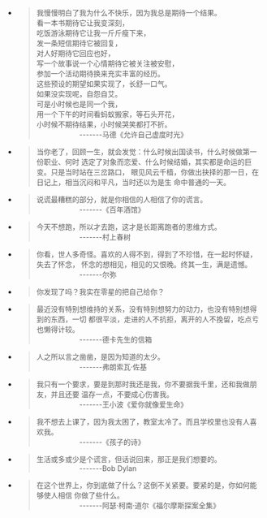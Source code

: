 * > 我慢慢明白了我为什么不快乐，因为我总是期待一个结果。  
    看一本书期待它让我变深刻，  
    吃饭游泳期待它让我一斤斤瘦下来，  
    发一条短信期待它被回复，  
    对人好期待它回应也好，  
    写一个故事说一个心情期待它被关注被安慰，  
    参加一个活动期待换来充实丰富的经历。  
    这些预设的期望如果实现了，长舒一口气。  
    如果没实现呢，自怨自艾。  
    可是小时候也是同一个我，  
    用一个下午的时间看蚂蚁搬家，等石头开花，  
    小时候不期待结果，小时候哭笑都打不折。  
    &emsp;&emsp;&emsp;&emsp;&emsp;&emsp;-------马德《允许自己虚度时光》
    
* > 当你老了，回顾一生，就会发觉：什么时候出国读书，什么时候做第一份职业、何时
    选定了对象而恋爱、什么时候结婚，其实都是命运的巨变。只是当时站在三岔路口，
    眼见风云千樯，你做出抉择的那一日，在日记上，相当沉闷和平凡，当时还以为是生
    命中普通的一天。  
    
* > 说谎最糟糕的部分，就是你相信的人相信了你的谎言。  
    &emsp;&emsp;&emsp;&emsp;&emsp;&emsp;-------《百年酒馆》
    
* > 今天不想跑，所以才去跑，这才是长距离跑者的思维方式。  
    &emsp;&emsp;&emsp;&emsp;&emsp;&emsp;-------村上春树

* > 你看，世人多奇怪。喜欢的人得不到，得到了不珍惜，在一起时怀疑，失去了怀念，
    怀念的想相见，相见的又恨晚。终其一生，满是遗憾。  
    &emsp;&emsp;&emsp;&emsp;&emsp;&emsp;-------尔弥
    
* > 你发现了吗？我实在零星的把自己给你？

* > 最近没有特别想维持的关系，没有特别想努力的动力，也没有特别想得到的东西，一切
    都很平淡，走进的人不抗拒，离开的人不挽留，吃点亏也懒得计较。  
    &emsp;&emsp;&emsp;&emsp;&emsp;&emsp;-------德卡先生的信箱
    
* > 人之所以言之凿凿，是因为知道的太少。  
    &emsp;&emsp;&emsp;&emsp;&emsp;&emsp;-------弗朗索瓦·佐基
    
* > 我只有一个要求，要是到那时我还是我，你不要据我千里，还和我做朋友，并且还要
    温存一点，不要成心伤害我。  
    &emsp;&emsp;&emsp;&emsp;&emsp;&emsp;-------王小波《爱你就像爱生命》
    
* > 我不想去上课了，因为我太困了，教室太冷了。而且学校里也没有人喜欢我。  
    &emsp;&emsp;&emsp;&emsp;&emsp;&emsp;-------《孩子的诗》
    
* > 生活或多或少是个谎言，但话说回来，那正是我们想要的。  
    &emsp;&emsp;&emsp;&emsp;&emsp;&emsp;-------Bob Dylan
    
* > 在这个世界上，你到底做了什么？这倒不关紧要。要紧的是，你如何能够使人相信
    你做了些什么。  
    &emsp;&emsp;&emsp;&emsp;&emsp;&emsp;-------阿瑟·柯南·道尔《福尔摩斯探案全集》                                        